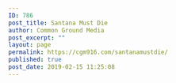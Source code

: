 ```yaml
---
ID: 786
post_title: Santana Must Die
author: Common Ground Media
post_excerpt: ""
layout: page
permalink: https://cgm916.com/santanamustdie/
published: true
post_date: 2019-02-15 11:25:08
---
```



<!-- d751713988987e9331980363e24189ce -->
